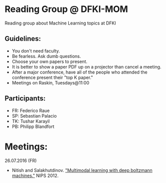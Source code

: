 Reading Group @ DFKI-MOM
========================
Reading group about Machine Learning topics at DFKI

Guidelines:
-----------
+ You don't need faculty.
+ Be fearless. Ask dumb questions.
+ Choose your own papers to present.
+ It is better to show a paper PDF up on a projector than cancel a meeting. 
+ After a major conference, have all of the people who attended the conference present their "top K paper." 
+ Meetings on Raskin, Tuesdays@11:00

Participants:
-------------
+ FR: Federico Raue
+ SP: Sebastian Palacio
+ TK: Tushar Karayil
+ PB: Philipp Blandfort
 
Meetings:
========
26.07.2016 (FR)
+ Nitish and Salakhutdinov. ["Multimodal learning with deep boltzmann machines."](http://papers.nips.cc/paper/4683-multimodal-learning-with-deep-boltzmann-machines) NIPS 2012.


